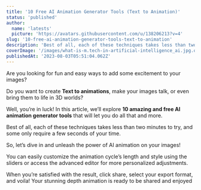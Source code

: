 ```yaml
---
title: '10 Free AI Animation Generator Tools (Text to Animation)'
status: 'published'
author:
  name: 'latests'
  picture: 'https://avatars.githubusercontent.com/u/138206213?v=4'
slug: '10-free-ai-animation-generator-tools-text-to-animation'
description: 'Best of all, each of these techniques takes less than two minutes to try, and some only require a few seconds of your time.'
coverImage: '/images/what-is-m.tech-in-artificial-intelligence_ai.jpg.optimal-UzMz.jpg'
publishedAt: '2023-08-03T05:51:04.062Z'
---
```


Are you looking for fun and easy ways to add some excitement to your images?

Do you want to create **Text to animations**, make your images talk, or even bring them to life in 3D worlds?

Well, you’re in luck! In this article, we’ll explore **10 amazing and free AI animation generator tools** that will let you do all that and more.

Best of all, each of these techniques takes less than two minutes to try, and some only require a few seconds of your time.

So, let’s dive in and unleash the power of AI animation on your images!<br>

You can easily customize the animation cycle’s length and style using the sliders or access the advanced editor for more personalized adjustments.

When you’re satisfied with the result, click share, select your export format, and voila! Your stunning depth animation is ready to be shared and enjoyed

